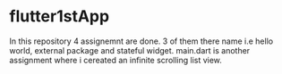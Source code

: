 # flutter1stApp
In this repository 4 assignemnt are done. 3 of them there name i.e hello world, external package and stateful widget. main.dart is another assignment where i cereated an infinite scrolling list view. 
